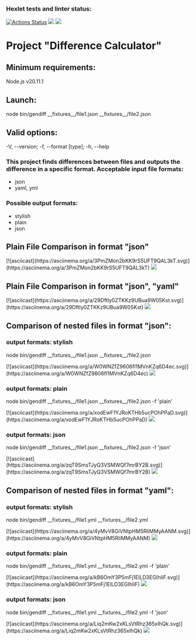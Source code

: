 ### Hexlet tests and linter status:
[![Actions Status](https://github.com/AnPopit/frontend-project-46/actions/workflows/hexlet-check.yml/badge.svg)](https://github.com/AnPopit/frontend-project-46/actions)
<a href="https://codeclimate.com/github/AnPopit/frontend-project-46/maintainability"><img src="https://api.codeclimate.com/v1/badges/ee91eeef6631ce8702e6/maintainability" /></a>
<a href="https://codeclimate.com/github/AnPopit/frontend-project-46/test_coverage"><img src="https://api.codeclimate.com/v1/badges/ee91eeef6631ce8702e6/test_coverage" /></a>
<h1>Project "Difference Calculator"</h1>
<h2>Minimum requirements:</h2><p>Node.js v20.11.1</p>
<h2>Launch:</h2> <p>node bin/gendiff __fixtures__/file1.json __fixtures__/file2.json </p>
<h2>Valid options:</h2> <p>-V, --version; -f, --format [type]; -h, --help</p>
<h3>This project finds differences between files and outputs the difference in a specific format. Acceptable input file formats:</h3>
<ul>
<li>json</li>
<li>yaml, yml</li>
</ul>
<h3>Possible output formats:</h3>
<ul>
<li>stylish</li>
<li>plain</li>
<li>json</li>
</ul>
<h2>Plain File Comparison in format "json"</h2>
[![asciicast](https://asciinema.org/a/3PmZMon2bKK9rS5UFT9QAL3kT.svg)](https://asciinema.org/a/3PmZMon2bKK9rS5UFT9QAL3kT)
<a href="https://asciinema.org/a/3PmZMon2bKK9rS5UFT9QAL3kT" target="_blank"><img src="https://asciinema.org/a/3PmZMon2bKK9rS5UFT9QAL3kT.svg" /></a>
<h2>Plain File Comparison in format "json", "yaml"</h2>
[![asciicast](https://asciinema.org/a/29DftIy0ZTKKz9UBua9W05Kst.svg)](https://asciinema.org/a/29DftIy0ZTKKz9UBua9W05Kst)
<a href="https://asciinema.org/a/29DftIy0ZTKKz9UBua9W05Kst" target="_blank"><img src="https://asciinema.org/a/29DftIy0ZTKKz9UBua9W05Kst.svg" /></a>
<h2>Comparison of nested files in format "json":</h2>
<h3>output formats: stylish</h3>
<p>node bin/gendiff __fixtures__/file1.json __fixtures__/file2.json </p>
[![asciicast](https://asciinema.org/a/W0WNZfZ9606fl1MVnKZq6D4ec.svg)](https://asciinema.org/a/W0WNZfZ9606fl1MVnKZq6D4ec)
<a href="https://asciinema.org/a/W0WNZfZ9606fl1MVnKZq6D4ec" target="_blank"><img src="https://asciinema.org/a/W0WNZfZ9606fl1MVnKZq6D4ec.svg" /></a>
<h3>output formats: plain</h3>
<p>node bin/gendiff __fixtures__/file1.json __fixtures__/file2.json -f 'plain'</p>
[![asciicast](https://asciinema.org/a/xodEwF1YJRoKTHb5ucPOhPPaD.svg)](https://asciinema.org/a/xodEwF1YJRoKTHb5ucPOhPPaD)
<a href="https://asciinema.org/a/xodEwF1YJRoKTHb5ucPOhPPaD" target="_blank"><img src="https://asciinema.org/a/xodEwF1YJRoKTHb5ucPOhPPaD.svg" /></a>
<h3>output formats: json</h3>
<p>node bin/gendiff __fixtures__/file1.json __fixtures__/file2.json -f 'json'</p>
[![asciicast](https://asciinema.org/a/zqT9SmsTJyQ3VSMWQf7mrBY2B.svg)](https://asciinema.org/a/zqT9SmsTJyQ3VSMWQf7mrBY2B)
<a href="https://asciinema.org/a/zqT9SmsTJyQ3VSMWQf7mrBY2B" target="_blank"><img src="https://asciinema.org/a/zqT9SmsTJyQ3VSMWQf7mrBY2B.svg" /></a>
<h2>Comparison of nested files in format "yaml":</h2>
<h3>output formats: stylish</h3>
<p>node bin/gendiff __fixtures__/file1.yml __fixtures__/file2.yml </p>
[![asciicast](https://asciinema.org/a/4yMvV8GiVNtpHM5RliMMyAANM.svg)](https://asciinema.org/a/4yMvV8GiVNtpHM5RliMMyAANM)
<a href="https://asciinema.org/a/4yMvV8GiVNtpHM5RliMMyAANM" target="_blank"><img src="https://asciinema.org/a/4yMvV8GiVNtpHM5RliMMyAANM.svg" /></a>
<h3>output formats: plain</h3>
<p>node bin/gendiff __fixtures__/file1.yml __fixtures__/file2.yml -f 'plain'</p>
[![asciicast](https://asciinema.org/a/kB6OmY3P5mFj1ElLD3EGIhliF.svg)](https://asciinema.org/a/kB6OmY3P5mFj1ElLD3EGIhliF)
<a href="https://asciinema.org/a/kB6OmY3P5mFj1ElLD3EGIhliF" target="_blank"><img src="https://asciinema.org/a/kB6OmY3P5mFj1ElLD3EGIhliF.svg" /></a>
<h3>output formats: json</h3>
<p>node bin/gendiff __fixtures__/file1.yml __fixtures__/file2.yml -f 'json'</p>
[![asciicast](https://asciinema.org/a/Liq2mKw2xKLsVtRhz365xIhQk.svg)](https://asciinema.org/a/Liq2mKw2xKLsVtRhz365xIhQk)
<a href="https://asciinema.org/a/Liq2mKw2xKLsVtRhz365xIhQk" target="_blank"><img src="https://asciinema.org/a/Liq2mKw2xKLsVtRhz365xIhQk.svg" /></a>

